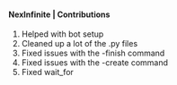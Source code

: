 #### NexInfinite | Contributions ####
1. Helped with bot setup
2. Cleaned up a lot of the .py files
3. Fixed issues with the -finish command
4. Fixed issues with the -create command
5. Fixed wait_for
